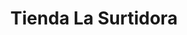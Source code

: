 ---
title: "Tienda La Surtidora"
url: /zona-19-ciudad-de-guatemala/tienda-la-surtidora/
shop: general
---